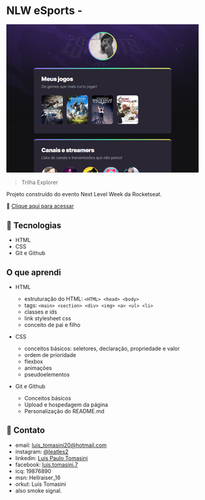 # NLW eSports - 

![preview](./.github/preview.png)

>Trilha Explorer

Projeto construído do evento Next Level Week da Rocketseat.

🔗 [Clique aqui para acessar](https://luistomasini.github.io/nlw-esports-explorer)

## 🚀 Tecnologias

- HTML
- CSS
- Git e Github

## O que aprendi

- HTML
  - estruturação do HTML:  `<HTML> <head> <body>`
  - tags: `<main> <section> <div> <img> <a> <ul> <li>`
  - classes e ids
  - link stylesheet css
  - conceito de pai e filho

- CSS
  - conceitos básicos: seletores, declaração, propriedade e valor
  - ordem de prioridade
  - flexbox
  - animações
  - pseudoelementos

- Git e Github
  - Conceitos básicos
  - Upload e hospedagem da página
  - Personalização do README.md

## 📱 Contato

- email: <a href="mailto:luis_tomasini20@hotmail.com">luis_tomasini20@hotmail.com</a>
- instagram: <a href="https://www.instagram.com/leatles2/">@leatles2</a>
- linkedin: <a href="https://www.linkedin.com/in/luis-paulo-tomasini-503474234/">Luis Paulo Tomasini</a>
- facebook: <a href="https://www.facebook.com/luis.tomasini.7/">luis.tomasini.7</a>
- icq: 19876890
- msn: Hellraiser_16
- orkut: Luis Tomasini
- also smoke signal.